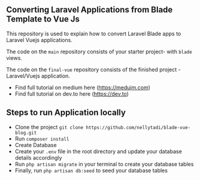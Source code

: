 ## Converting Laravel Applications from Blade Template to Vue Js

This repository is used to explain how to convert Laravel Blade apps to Laravel Vuejs applications.   

The code on the `main` repository consists of your starter project- with `blade` views.  

The code on the `final-vue` repository consists of the finished project - Laravel/Vuejs application.


- Find full tutorial on medium here (https://meduim.com)
- Find full tutorial on dev.to here (https://dev.to)

## Steps to run Application locally

- Clone the project `git clone https://github.com/nellytadi/blade-vue-blog.git`
- Run `composer install`
- Create Database
- Create your `.env` file in the root directory and update your database details accordingly
- Run `php artisan migrate` in your terminal to create your database tables
- Finally, run `php artisan db:seed` to seed your database tables

